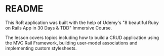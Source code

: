 # README

This RoR application was built with the help of Udemy's "8 beautiful Ruby on Rails App in 30 Days & TDD" Immersive Course. 

The lesson covers topics including how to build a CRUD application using the MVC Rail Framework, building user-model associations and implementing custom stylesheets.